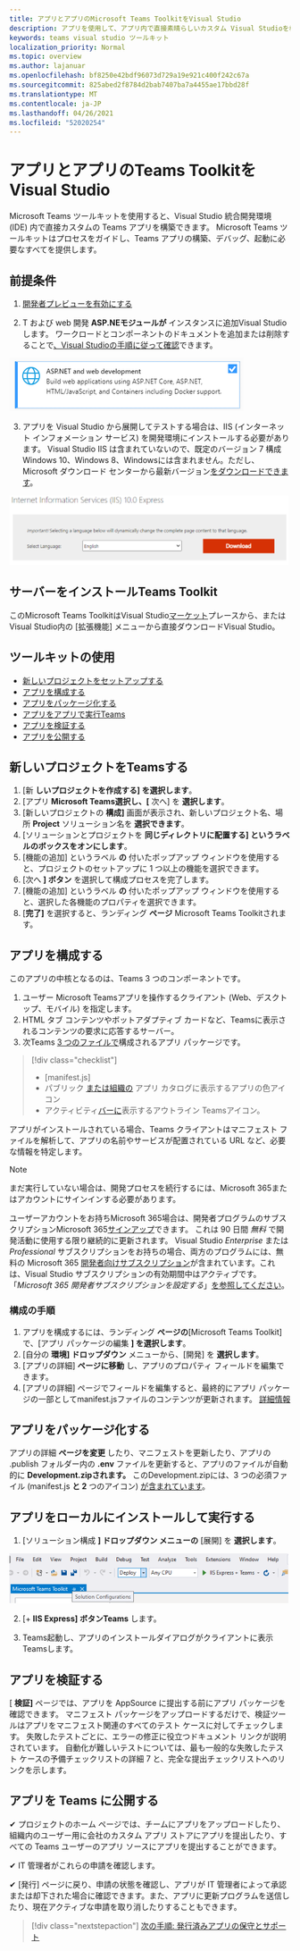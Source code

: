 ```yaml
---
title: アプリとアプリのMicrosoft Teams ToolkitをVisual Studio
description: アプリを使用して、アプリ内で直接素晴らしいカスタム Visual Studioを構築Microsoft Teams Toolkit
keywords: teams visual studio ツールキット
localization_priority: Normal
ms.topic: overview
ms.author: lajanuar
ms.openlocfilehash: bf8250e42bdf96073d729a19e921c400f242c67a
ms.sourcegitcommit: 825abed2f8784d2bab7407ba7a4455ae17bbd28f
ms.translationtype: MT
ms.contentlocale: ja-JP
ms.lasthandoff: 04/26/2021
ms.locfileid: "52020254"
---
```

# <a name="build-apps-with-the-teams-toolkit-and-visual-studio"></a>アプリとアプリのTeams ToolkitをVisual Studio

Microsoft Teams ツールキットを使用すると、Visual Studio 統合開発環境 (IDE) 内で直接カスタムの Teams アプリを構築できます。 Microsoft Teams ツールキットはプロセスをガイドし、Teams アプリの構築、デバッグ、起動に必要なすべてを提供します。

## <a name="prerequisites"></a>前提条件

1. [開発者プレビューを有効にする](../resources/dev-preview/developer-preview-intro.md#enable-developer-preview)

1. T および web 開発 **<span>ASP.NE</span>モジュールが** インスタンスに追加Visual Studioします。 ワークロードとコンポーネントのドキュメントを追加または削除することで[、Visual Studioの手順に従って確認](/visualstudio/install/modify-visual-studio?view=vs-2019&preserve-view=true)できます。

![visual studio asp.net モジュール](../assets/images/visual-studio-web-dev-module.png)

3. アプリを Visual Studio から展開してテストする場合は、IIS (インターネット インフォメーション サービス) を開発環境にインストールする必要があります。 Visual Studio IIS は含まれていないので、既定のバージョン 7 構成Windows 10、Windows 8、Windowsには含まれません。ただし、Microsoft ダウンロード センターから最新バージョン[をダウンロードできます](https://www.microsoft.com/download/details.aspx?id=48264)。

![IIS ダウンロード ページ ビュー](../assets/images/iis.png)

## <a name="install-the-teams-toolkit"></a>サーバーをインストールTeams Toolkit

このMicrosoft Teams ToolkitはVisual Studio[マーケット](https://marketplace.visualstudio.com/items?itemName=TeamsDevApp.vsteamstemplate)プレースから、またはVisual Studio内の [拡張機能] メニューから直接ダウンロードVisual Studio。 

## <a name="using-the-toolkit"></a>ツールキットの使用

- [新しいプロジェクトをセットアップする](#set-up-a-new-teams-project)
- [アプリを構成する](#configure-your-app)
- [アプリをパッケージ化する](#package-your-app)
- [アプリをアプリで実行Teams](#install-and-run-your-app-locally)
- [アプリを検証する](#validate-your-app)
- [アプリを公開する](#publish-your-app-to-teams)

## <a name="set-up-a-new-teams-project"></a>新しいプロジェクトをTeamsする

1. [新 **しいプロジェクトを作成する] を選択します**。
1. [アプリ **Microsoft Teams選択し、[** 次へ] を **選択します**。
1. [新しいプロジェクトの **構成]** 画面が表示され、新しいプロジェクト名、場所 **Project** ソリューション名を **選択できます**。
1. [ソリューションとプロジェクトを **同じディレクトリに配置する] というラベルのボックスをオンにします**。
1. [機能の追加] というラベル **の** 付いたポップアップ ウィンドウを使用すると、プロジェクトのセットアップに 1 つ以上の機能を選択できます。
1. [次へ **] ボタン** を選択して構成プロセスを完了します。
1. [機能の追加] というラベル **の** 付いたポップアップ ウィンドウを使用すると、選択した各機能のプロパティを選択できます。
1. [**完了]** を選択すると、ランディング **ページ** Microsoft Teams Toolkitされます。

## <a name="configure-your-app"></a>アプリを構成する

このアプリの中核となるのは、Teams 3 つのコンポーネントです。

  1. ユーザー Microsoft Teamsアプリを操作するクライアント (Web、デスクトップ、モバイル) を指定します。
  1. HTML タブ コンテンツやボットアダプティブ カードなど、Teamsに表示されるコンテンツの要求に応答するサーバー。
  1. 次Teams [3 つのファイルで](/concepts/build-and-test/apps-package.md)構成されるアプリ パッケージです。

  > [!div class="checklist"]
  >
  > - [manifest.js]
  > - パブリック [または組織の](../resources/schema/manifest-schema.md#icons) アプリ カタログに表示するアプリの色アイコン
 > - アクティビティ[バーに](../resources/schema/manifest-schema.md#icons)表示するアウトライン Teamsアイコン。

アプリがインストールされている場合、Teams クライアントはマニフェスト ファイルを解析して、アプリの名前やサービスが配置されている URL など、必要な情報を特定します。

> [!NOTE]
>まだ実行していない場合は、開発プロセスを続行するには、Microsoft 365またはアカウントにサインインする必要があります。
>
> ユーザーアカウントをお持ちMicrosoft 365場合は、開発者プログラムのサブスクリプションMicrosoft 365[サインアップ](https://developer.microsoft.com/microsoft-365/dev-program)できます。 これは 90 日間 *無料* で開発活動に使用する限り継続的に更新されます。 Visual Studio *Enterprise* または *Professional* サブスクリプションをお持ちの場合、両方のプログラムには、無料の Microsoft 365 [開発者向けサブスクリプション](https://aka.ms/MyVisualStudioBenefits)が含まれています。これは、Visual Studio サブスクリプションの有効期間中はアクティブです。 「*Microsoft 365 開発者サブスクリプションを設定する*」[を参照してください](https://docs.microsoft.com/office/developer-program/office-365-developer-program-get-started)。
>

### <a name="configuration-steps"></a>構成の手順

1. アプリを構成するには、ランディング **ページの**[Microsoft Teams Toolkit] で、[アプリ パッケージの編集 **] を選択します**。
1. [自分の **環境] ドロップダウン** メニューから、[開発] を **選択します**。
1. [アプリの詳細] **ページに移動** し、アプリのプロパティ フィールドを編集できます。
1. [アプリの詳細] ページでフィールドを編集すると、最終的にアプリ パッケージの一部としてmanifest.jsファイルのコンテンツが更新されます。 [詳細情報](https://aka.ms/teams-toolkit-manifest)

## <a name="package-your-app"></a>アプリをパッケージ化する

アプリの詳細 **ページを変更** したり、マニフェストを更新したり、アプリの .publish フォルダー内の **.env** ファイルを更新すると、アプリのファイルが自動的に **Development.zipされます。**  このDevelopment.zipには、3 つの必須ファイル (manifest.js **と 2** つのアイコン) [が含まれています](../concepts/build-and-test/apps-package.md#app-icons)。

## <a name="install-and-run-your-app-locally"></a>アプリをローカルにインストールして実行する

1. [ソリューション構成 **] ドロップダウン メニューの** [展開] を **選択します**。

![[ソリューション構成] メニュー](../assets/images/solution-configurations.png)

2. [+ **IIS Express] ボタンTeams** します。

1. Teams起動し、アプリのインストールダイアログがクライアントに表示Teamsします。

## <a name="validate-your-app"></a>アプリを検証する

[ **検証]** ページでは、アプリを AppSource に提出する前にアプリ パッケージを確認できます。 マニフェスト パッケージをアップロードするだけで、検証ツールはアプリをマニフェスト関連のすべてのテスト ケースに対してチェックします。 失敗したテストごとに、エラーの修正に役立つドキュメント リンクが説明されています。 自動化が難しいテストについては、最も一般的な失敗したテスト ケースの予備チェックリストの詳細 7 と、完全な提出チェックリストへのリンクを示します。

## <a name="publish-your-app-to-teams"></a>アプリを Teams に公開する

✔ プロジェクトのホーム ページでは、チームにアプリをアップロードしたり、組織内のユーザー用に会社のカスタム アプリ ストアにアプリを提出したり、すべての Teams ユーザーのアプリ ソースにアプリを提出することができます。

✔ IT 管理者がこれらの申請を確認します。

✔ [発行] ページに戻り、申請の状態を確認し、アプリが IT 管理者によって承認または却下された場合に確認できます。また、アプリに更新プログラムを送信したり、現在アクティブな申請を取り消したりすることもできます。

> [!div class="nextstepaction"]
> [次の手順: 発行済みアプリの保守とサポート](../concepts/deploy-and-publish/appsource/post-publish/overview.md)
>
